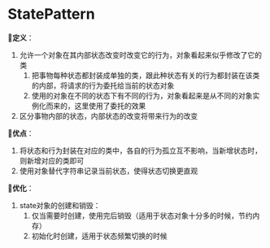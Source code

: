 # StatePattern

💌**定义**：
1. 允许一个对象在其内部状态改变时改变它的行为，对象看起来似乎修改了它的类
   1. 把事物每种状态都封装成单独的类，跟此种状态有关的行为都封装在该类的内部，将请求的行为委托给当前的状态对象
   2. 使用的对象在不同的状态下有不同的行为，对象看起来是从不同的对象实例化而来的，这里使用了委托的效果
2. 区分事物内部的状态，内部状态的改变将带来行为的改变

💌**优点**：
1. 将状态和行为封装在对应的类中，各自的行为孤立互不影响，当新增状态时，则新增对应的类即可
2. 使用对象替代字符串记录当前状态，使得状态切换更直观

💌**优化**：
1. state对象的创建和销毁：
   1. 仅当需要时创建，使用完后销毁（适用于状态对象十分多的时候，节约内存）
   2. 初始化时创建，适用于状态频繁切换的时候
